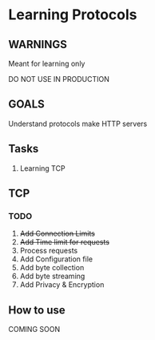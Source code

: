 # Learning Protocols

## WARNINGS
Meant for learning only

DO NOT USE IN PRODUCTION

## GOALS
Understand protocols make HTTP servers

## Tasks
1) Learning TCP

## TCP

### TODO

1) ~~Add Connection Limits~~
2) ~~Add Time limit for requests~~
3) Process requests
4) Add Configuration file
5) Add byte collection
6) Add byte streaming
7) Add Privacy & Encryption

## How to use
COMING SOON
